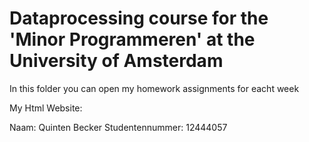 # Dataprocessing course for the 'Minor Programmeren' at  the University of Amsterdam

In this folder you can open my homework assignments for eacht week

My Html Website:



Naam: Quinten Becker
Studentennummer: 12444057
